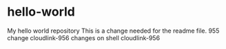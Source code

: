 # hello-world
My hello world repository
This is a change needed for the readme file.
955 change
cloudlink-956
changes on shell
cloudlink-956
